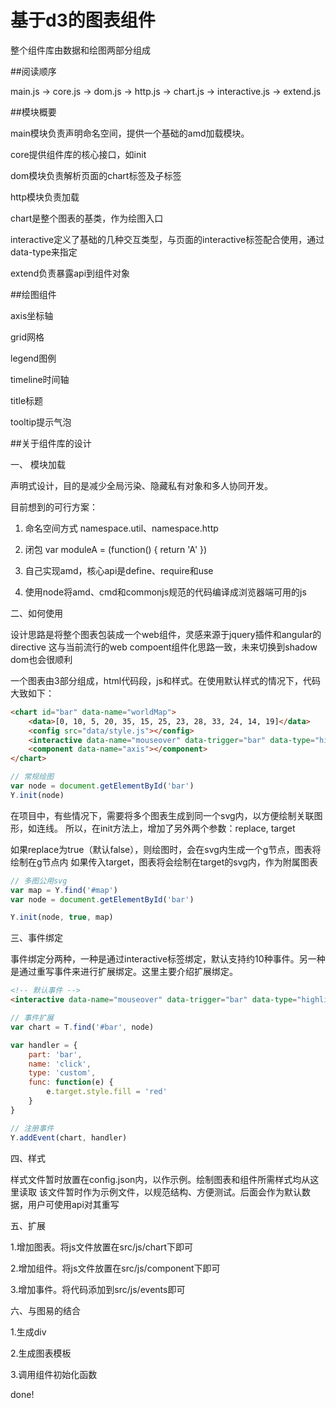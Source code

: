 # 基于d3的图表组件


整个组件库由数据和绘图两部分组成


##阅读顺序

main.js -> core.js -> dom.js -> http.js -> chart.js -> interactive.js -> extend.js

##模块概要

main模块负责声明命名空间，提供一个基础的amd加载模块。

core提供组件库的核心接口，如init

dom模块负责解析页面的chart标签及子标签

http模块负责加载

chart是整个图表的基类，作为绘图入口

interactive定义了基础的几种交互类型，与页面的interactive标签配合使用，通过data-type来指定

extend负责暴露api到组件对象

##绘图组件

axis坐标轴

grid网格

legend图例

timeline时间轴

title标题

tooltip提示气泡

##关于组件库的设计


一、 模块加载

声明式设计，目的是减少全局污染、隐藏私有对象和多人协同开发。

目前想到的可行方案：

1. 命名空间方式 namespace.util、namespace.http

2. 闭包 var moduleA = (function() { return 'A' })

3. 自己实现amd，核心api是define、require和use

4. 使用node将amd、cmd和commonjs规范的代码编译成浏览器端可用的js

二、如何使用

设计思路是将整个图表包装成一个web组件，灵感来源于jquery插件和angular的directive
这与当前流行的web compoent组件化思路一致，未来切换到shadow dom也会很顺利

一个图表由3部分组成，html代码段，js和样式。在使用默认样式的情况下，代码大致如下：

```html
<chart id="bar" data-name="worldMap">
    <data>[0, 10, 5, 20, 35, 15, 25, 23, 28, 33, 24, 14, 19]</data>
    <config src="data/style.js"></config>
    <interactive data-name="mouseover" data-trigger="bar" data-type="highlight"></interactive>
    <component data-name="axis"></component>
</chart>
```

```javascript
// 常规绘图
var node = document.getElementById('bar')
Y.init(node)
```

在项目中，有些情况下，需要将多个图表生成到同一个svg内，以方便绘制关联图形，如连线。
所以，在init方法上，增加了另外两个参数：replace, target

如果replace为true（默认false），则绘图时，会在svg内生成一个g节点，图表将绘制在g节点内
如果传入target，图表将会绘制在target的svg内，作为附属图表

```javascript
// 多图公用svg
var map = Y.find('#map')
var node = document.getElementById('bar')

Y.init(node, true, map)
```


三、事件绑定

事件绑定分两种，一种是通过interactive标签绑定，默认支持约10种事件。另一种是通过重写事件来进行扩展绑定。这里主要介绍扩展绑定。

```html
<!-- 默认事件 -->
<interactive data-name="mouseover" data-trigger="bar" data-type="highlight"></interactive>
```

```javascript
// 事件扩展
var chart = T.find('#bar', node)

var handler = {
    part: 'bar',
    name: 'click',
    type: 'custom',
    func: function(e) {
        e.target.style.fill = 'red'
    }
}

// 注册事件
Y.addEvent(chart, handler)
```

四、样式

样式文件暂时放置在config.json内，以作示例。绘制图表和组件所需样式均从这里读取
该文件暂时作为示例文件，以规范结构、方便测试。后面会作为默认数据，用户可使用api对其重写


五、扩展

1.增加图表。将js文件放置在src/js/chart下即可

2.增加组件。将js文件放置在src/js/component下即可

3.增加事件。将代码添加到src/js/events即可

六、与图易的结合

1.生成div

2.生成图表模板

3.调用组件初始化函数

done!


